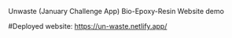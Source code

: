Unwaste (January Challenge App)
Bio-Epoxy-Resin Website demo

#Deployed website:
https://un-waste.netlify.app/
